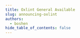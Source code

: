 ```yaml
---
title: Oxlint General Available
slug: announcing-oxlint
authors:
  - boshen
hide_table_of_contents: false
---
```

